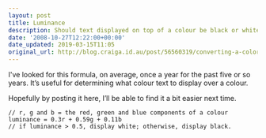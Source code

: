 ```yaml
---
layout: post
title: Luminance
description: Should text displayed on top of a colour be black or white?
date: '2008-10-27T12:22:00+00:00'
date_updated: 2019-03-15T11:05
original_url: http://blog.craiga.id.au/post/56560319/converting-a-color-to-grayscale
---
```


I've looked for this formula, on average, once a year for the past five or so years. It’s useful for determining what colour text to display over a colour.

Hopefully by posting it here, I’ll be able to find it a bit easier next time.

```
// r, g and b = the red, green and blue components of a colour
luminance = 0.3r + 0.59g + 0.11b
// if luminance > 0.5, display white; otherwise, display black.
```
